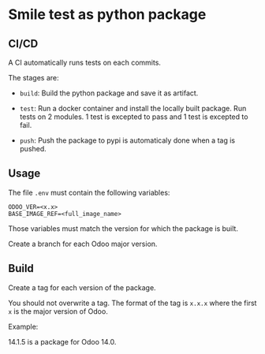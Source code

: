 # Smile test as python package 

## CI/CD

A CI automatically runs tests on each commits.

The stages are:

-  `build`: Build the python package and save it as artifact.
-  `test`: Run a docker container and install the locally built package. Run tests on 2 modules. 1 test is excepted to pass and 1 test is excepted to fail.

- `push`: Push the package to pypi is automaticaly done when a tag is pushed.

## Usage

The file `.env` must contain the following variables:

```
ODOO_VER=<x.x>
BASE_IMAGE_REF=<full_image_name>
```

Those variables must match the version for which the package is built.

Create a branch for each Odoo major version.

## Build

Create a tag for each version of the package.

You should not overwrite a tag. The format of the tag is `x.x.x` where the first `x` is the major version of Odoo.

Example:

14.1.5 is a package for Odoo 14.0.